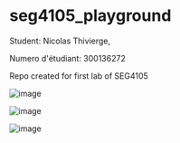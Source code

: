 # seg4105_playground

Student: Nicolas Thivierge,

Numero d'étudiant: 300136272

Repo created for first lab of SEG4105

![image](https://github.com/Nico242001/seg4105_playground/assets/91162102/05a36fa6-6ac3-4226-8e8b-a9360a35405a)

![image](https://github.com/Nico242001/seg4105_playground/assets/91162102/70b93fde-1211-40ea-a2cf-6dcb8c435d68)

![image](https://github.com/Nico242001/seg4105_playground/assets/91162102/8b8dd1cf-8f48-4375-86f1-84f752274bfe)
